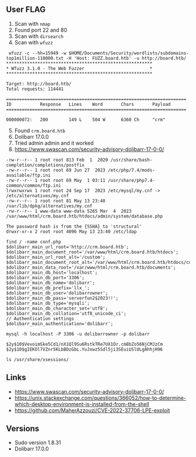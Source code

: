User FLAG
-----

1. Scan with `nmap`
2. Found port 22 and 80
3. Scan with `dirsearch`
4. Scan with `wfuzz`

```shell
 wfuzz -c --hh=15949 -w $HOME/Documents/Security/wordlists/subdomains-top1million-110000.txt -H 'Host: FUZZ.board.htb' -u http://board.htb/ 
********************************************************
* Wfuzz 3.1.0 - The Web Fuzzer                         *
********************************************************

Target: http://board.htb/
Total requests: 114441

=====================================================================
ID           Response   Lines    Word       Chars       Payload                                                                                                  
=====================================================================

000000072:   200        149 L    504 W      6360 Ch     "crm"
```

5. Found `crm.board.htb`
6. Dolibarr 17.0.0
7. Tried admin admin and it worked
8. https://www.swascan.com/security-advisory-dolibarr-17-0-0/


```shell
-rw-r--r-- 1 root root 813 Feb  1  2020 /usr/share/bash-completion/completions/postfix
-rw-r--r-- 1 root root 69 Jun 27  2023 /etc/php/7.4/mods-available/ftp.ini                                                                                                          
-rw-r--r-- 1 root root 69 May  1 03:11 /usr/share/php7.4-common/common/ftp.ini
lrwxrwxrwx 1 root root 24 Sep 17  2023 /etc/mysql/my.cnf -> /etc/alternatives/my.cnf
-rw-r--r-- 1 root root 81 May 13 23:40 /var/lib/dpkg/alternatives/my.cnf
-rw-r--r-- 1 www-data www-data 5265 Mar  4  2023 /var/www/html/crm.board.htb/htdocs/admin/system/database.php

The password hash is from the {SSHA} to 'structural'
drwxr-xr-x 2 root root 4096 May 13 23:40 /etc/ldap

find / -name conf.php
$dolibarr_main_url_root='http://crm.board.htb';
$dolibarr_main_document_root='/var/www/html/crm.board.htb/htdocs';
$dolibarr_main_url_root_alt='/custom';
$dolibarr_main_document_root_alt='/var/www/html/crm.board.htb/htdocs/custom';
$dolibarr_main_data_root='/var/www/html/crm.board.htb/documents';
$dolibarr_main_db_host='localhost';
$dolibarr_main_db_port='3306';
$dolibarr_main_db_name='dolibarr';
$dolibarr_main_db_prefix='llx_';
$dolibarr_main_db_user='dolibarrowner';
$dolibarr_main_db_pass='serverfun2$2023!!';
$dolibarr_main_db_type='mysqli';
$dolibarr_main_db_character_set='utf8';
$dolibarr_main_db_collation='utf8_unicode_ci';
// Authentication settings
$dolibarr_main_authentication='dolibarr';

mysql -h localhost -P 3306 -u dolibarrowner -p dolibarr

$2y$10$VevoimSke5Cd1/nX1Ql9Su6RstkTRe7UX1Or.cm8bZo56NjCMJzCm
$2y$10$gIEKOl7VZnr5KLbBDzGbL.YuJxwz5Sdl5ji3SEuiUSlULgAhhjH96

ls /usr/share/xsessions/
```
## Links

- https://www.swascan.com/security-advisory-dolibarr-17-0-0/
- https://unix.stackexchange.com/questions/366052/how-to-determine-which-desktop-environment-is-installed-from-the-shell
- https://github.com/MaherAzzouzi/CVE-2022-37706-LPE-exploit

## Versions

- Sudo version 1.8.31
- Dolibarr 17.0.0